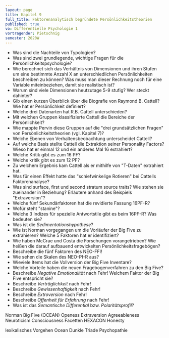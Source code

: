 ```yaml
---
layout: page
title: Kapitel 9
full_title: Faktorenanalytisch begründete Persönlichkeitstheorien
published: true
vo: Differentielle Psychologie 1
vortragender: Pietschnig
semester: 2020W
---
```

* Was sind die Nachteile von Typologien?
* Was sind zwei grundlegende, wichtige Fragen für die Persönlichkeitspsychologie?
* Wie berechnet sich das Verhältnis von Dimensionen und ihren Stufen um eine bestimmte Anzahl X an unterschiedlichen Persönlichkeiten beschreiben zu können? Was muss man dieser Rechnung noch für eine Variable miteinbeziehen, damit sie realistisch ist?
* Warum sind viele Dimensionen heutzutage 5-9 stufig? Wer steckt dahinter?
* Gib einen kurzen Überblick über die Biografie von Raymond B. Cattell? Wie hat er Persönlichkeit definiert?
* Welche drei Datenarten hat R.B. Cattell unterschieden?
* Mit welchen Gruppen klassifizierte Cattell die Bereiche der Persönlichkeit?
* Wie mappte Pervin diese Gruppen auf die "drei grundsätzlichen Fragen" von Persönlichkeitstheorien (vgl. Kapitel 7)?
* Welche Ebenen von Verhaltensbeobachtung unterscheidet Cattell?
* Auf welche Basis stellte Cattell die Extraktion seiner Personality Factors? Wieso hat er einmal 12 und ein anderes Mal 16 extrahiert?
* Welche Kritik gibt es zum 16 PF?
* Welche kritik gibt es zum 12 PF?
* Zu welchem Ergebnis kam Cattell als er mithilfe von "T-Daten" extrahiert hat.
* Was für einen Effekt hatte das "schiefwinkelige Rotieren" bei Cattells Faktorenanalyse?
* Was sind surface, first und second stratum source traits? Wie stehen sie zueinander in Beziehung? Erläutere anhand des Beispiels "Extraversion"?
* Welche fünf Sekundärfaktoren hat die revidierte Fassung 16PF-R?
* Wofür steht "stanine"?
* Welche 3 Indizes für spezielle Antwortstile gibt es beim 16PF-R? Was bedeuten sie?
* Was ist die _Sedimentationshypothese_?
* Wie ist Norman vorgegangen um die Vorläufer der Big Five zu extrahieren? Welche 5 Faktoren hat er identifiziert?
* Wie haben McCrae und Costa die Forschungen vorangetrieben? Wie heißen die darauf aufbauend entwickelten Persönlichkeitsfragebögen?
* Beschreibe die fünf Faktoren des NEO-FFI!
* Wie sehen die Skalen des NEO-PI-R aus?
* Wieviele Items hat die Vollversion der Big Five Inventare?
* Welche Vorteile haben die neuen Fragebogenverfahren zu den Big Five?
* Beschreibe _Negative Emotionalität_ nach Fehr! Welchem Faktor der Big Five entspricht sie?
* Beschreibe _Verträglichkeit_ nach Fehr!
* Beschreibe _Gewissenhaftigkeit_ nach Fehr!
* Beschreibe _Extroversion_ nach Fehr!
* Beschreibe _Offenheit für Erfahrung_ nach Fehr!
* Was ist das _Semantische Differential_ bzw. _Polaritätsprofil_?

Norman
Big Five (OCEAN)
Openess
Extraversion
Agreeableness
Neuroticism
Consciousness
Facetten
HEXACON
Honesty

lexikalisches Vorgehen Ocean
Dunkle Triade
Psychopathie
